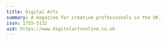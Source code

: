 ```yaml
---
title: Digital Arts
summary: A magazine for creative professionals in the UK.
issn: 1755-5132
uid: https://www.digitalartsonline.co.uk
---
```

